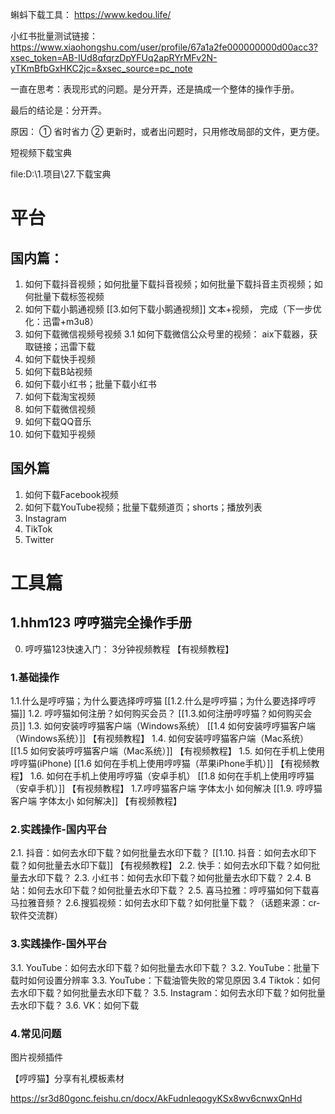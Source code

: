 蝌蚪下载工具： https://www.kedou.life/

小红书批量测试链接：
https://www.xiaohongshu.com/user/profile/67a1a2fe000000000d00acc3?xsec_token=AB-IUd8qfqrzDpYFUq2apRYrMFv2N-yTKmBfbGxHKC2jc=&xsec_source=pc_note

一直在思考：表现形式的问题。是分开弄，还是搞成一个整体的操作手册。 

最后的结论是：分开弄。  

原因： ① 省时省力  ② 更新时，或者出问题时，只用修改局部的文件，更方便。 


短视频下载宝典


file:D:\1.项目\27.下载宝典


# 平台

## 国内篇：
1. 如何下载抖音视频；如何批量下载抖音视频；如何批量下载抖音主页视频；如何批量下载标签视频
2. 如何下载小鹅通视频     [[3.如何下载小鹅通视频]]    文本+视频， 完成（下一步优化：迅雷+m3u8）
3. 如何下载微信视频号视频
   3.1 如何下载微信公众号里的视频： aix下载器，获取链接；迅雷下载
4. 如何下载快手视频
5. 如何下载B站视频
6. 如何下载小红书；批量下载小红书
7. 如何下载淘宝视频
8. 如何下载微信视频
9. 如何下载QQ音乐
10. 如何下载知乎视频
   
## 国外篇 

1. 如何下载Facebook视频
2. 如何下载YouTube视频；批量下载频道页；shorts；播放列表
3. Instagram
4. TikTok
5. Twitter

# 工具篇

## 1.hhm123  哼哼猫完全操作手册

0. 哼哼猫123快速入门： 3分钟视频教程  【有视频教程】

### 1.基础操作

1.1.什么是哼哼猫；为什么要选择哼哼猫   [[1.2.什么是哼哼猫；为什么要选择哼哼猫]]
1.2. 哼哼猫如何注册？如何购买会员？  [[1.3.如何注册哼哼猫？如何购买会员]]
1.3. 如何安装哼哼猫客户端（Windows系统） [[1.4 如何安装哼哼猫客户端（Windows系统）]]    【有视频教程】
1.4. 如何安装哼哼猫客户端（Mac系统）[[1.5 如何安装哼哼猫客户端（Mac系统）]]  【有视频教程】
1.5. 如何在手机上使用哼哼猫(iPhone)   [[1.6 如何在手机上使用哼哼猫（苹果iPhone手机）]]  【有视频教程】
1.6. 如何在手机上使用哼哼猫（安卓手机）  [[1.8 如何在手机上使用哼哼猫（安卓手机）]]  【有视频教程】
1.7.哼哼猫客户端 字体太小 如何解决   [[1.9. 哼哼猫客户端 字体太小 如何解决]]   【有视频教程】


### 2.实践操作-国内平台

2.1. 抖音：如何去水印下载？如何批量去水印下载？  [[1.10. 抖音：如何去水印下载？如何批量去水印下载]]     【有视频教程】
2.2. 快手：如何去水印下载？如何批量去水印下载？
2.3. 小红书：如何去水印下载？如何批量去水印下载？
2.4. B站：如何去水印下载？如何批量去水印下载？
2.5. 喜马拉雅：哼哼猫如何下载喜马拉雅音频？
2.6.搜狐视频：如何去水印下载？如何批量下载？（话题来源：cr-软件交流群）

### 3.实践操作-国外平台

3.1. YouTube：如何去水印下载？如何批量去水印下载？
3.2. YouTube：批量下载时如何设置分辨率
3.3. YouTube：下载油管失败的常见原因
3.4 Tiktok：如何去水印下载？如何批量去水印下载？
3.5. Instagram：如何去水印下载？如何批量去水印下载？
3.6. VK：如何下载

### 4.常见问题






图片视频插件



【哼哼猫】分享有礼模板素材

https://sr3d80gonc.feishu.cn/docx/AkFudnIeqogyKSx8wv6cnwxQnHd